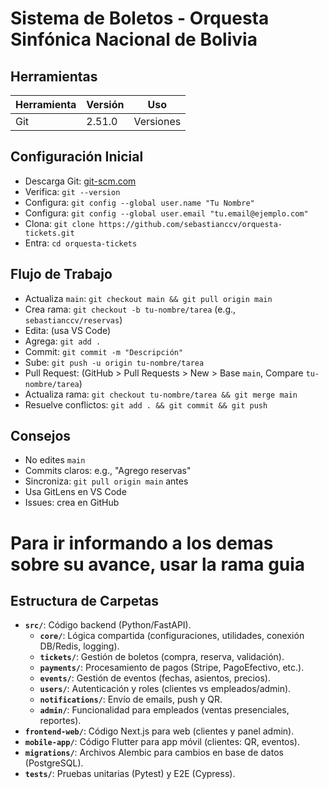 # Sistema de Boletos - Orquesta Sinfónica Nacional de Bolivia

## Herramientas

| Herramienta | Versión | Uso       |
| ----------- | ------- | --------- |
| Git         | 2.51.0  | Versiones |

## Configuración Inicial

- Descarga Git: [git-scm.com](https://git-scm.com/download/win)
- Verifica: `git --version`
- Configura: `git config --global user.name "Tu Nombre"`
- Configura: `git config --global user.email "tu.email@ejemplo.com"`
- Clona: `git clone https://github.com/sebastianccv/orquesta-tickets.git`
- Entra: `cd orquesta-tickets`

## Flujo de Trabajo

- Actualiza `main`: `git checkout main && git pull origin main`
- Crea rama: `git checkout -b tu-nombre/tarea` (e.g., `sebastianccv/reservas`)
- Edita: (usa VS Code)
- Agrega: `git add .`
- Commit: `git commit -m "Descripción"`
- Sube: `git push -u origin tu-nombre/tarea`
- Pull Request: (GitHub > Pull Requests > New > Base `main`, Compare `tu-nombre/tarea`)
- Actualiza rama: `git checkout tu-nombre/tarea && git merge main`
- Resuelve conflictos: `git add . && git commit && git push`

## Consejos

- No edites `main`
- Commits claros: e.g., "Agrego reservas"
- Sincroniza: `git pull origin main` antes
- Usa GitLens en VS Code
- Issues: crea en GitHub

# Para ir informando a los demas sobre su avance, usar la rama guia

## Estructura de Carpetas

- **`src/`**: Código backend (Python/FastAPI).
  - **`core/`**: Lógica compartida (configuraciones, utilidades, conexión DB/Redis, logging).
  - **`tickets/`**: Gestión de boletos (compra, reserva, validación).
  - **`payments/`**: Procesamiento de pagos (Stripe, PagoEfectivo, etc.).
  - **`events/`**: Gestión de eventos (fechas, asientos, precios).
  - **`users/`**: Autenticación y roles (clientes vs empleados/admin).
  - **`notifications/`**: Envío de emails, push y QR.
  - **`admin/`**: Funcionalidad para empleados (ventas presenciales, reportes).
- **`frontend-web/`**: Código Next.js para web (clientes y panel admin).
- **`mobile-app/`**: Código Flutter para app móvil (clientes: QR, eventos).
- **`migrations/`**: Archivos Alembic para cambios en base de datos (PostgreSQL).
- **`tests/`**: Pruebas unitarias (Pytest) y E2E (Cypress).
